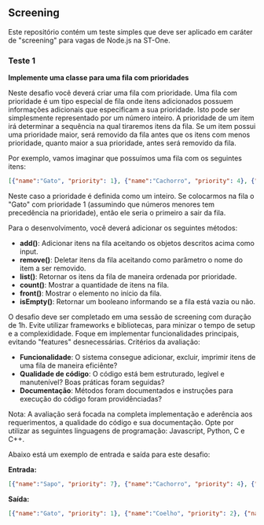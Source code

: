 ## Screening
Este repositório contém um teste simples que deve ser aplicado em caráter de "screening" para vagas de Node.js na ST-One.

### Teste 1

**Implemente uma classe para uma fila com prioridades**

Neste desafio você deverá criar uma fila com prioridade. Uma fila com prioridade é um tipo especial de fila onde itens adicionados possuem informações adicionais que especificam a sua prioridade. Isto pode ser simplesmente representado por um número inteiro. A prioridade de um item irá determinar a sequência na qual tiraremos itens da fila. Se um item possui uma prioridade maior, será removido da fila antes que os itens com menos prioridade, quanto maior a sua prioridade, antes será removido da fila.

Por exemplo, vamos imaginar que possuímos uma fila com os seguintes itens:

```json
[{"name":"Gato", "priority": 1}, {"name":"Cachorro", "priority": 4}, {"name":"Coelho", "priority": 2}, {"name":"Vaca", "priority": 3}]
```

Neste caso a prioridade é definida como um inteiro. Se colocarmos na fila o "Gato" com prioridade 1 (assumindo que números menores tem precedência na prioridade), então ele seria o primeiro a sair da fila.

Para o desenvolvimento, você deverá adicionar os seguintes métodos:
- **add()**: Adicionar itens na fila aceitando os objetos descritos acima como input.
- **remove()**: Deletar itens da fila aceitando como parâmetro o nome do item a ser removido.
- **list()**: Retornar os itens da fila de maneira ordenada por prioridade.
- **count()**: Mostrar a quantidade de itens na fila.
- **front()**: Mostrar o elemento no início da fila.
- **isEmpty()**: Retornar um booleano informando se a fila está vazia ou não.

O desafio deve ser completado em uma sessão de screening com duração de 1h. Evite utilizar frameworks e bibliotecas, para minizar o tempo de setup e a complexididade.
Foque em implementar funcionalidades principais, evitando "features" desnecessárias.
Critérios da avaliação:

- **Funcionalidade**: O sistema consegue adicionar, excluir, imprimir itens de uma fila de maneira eficiênte?
- **Qualidade de código**: O código está bem estruturado, legível e manutenível? Boas práticas foram seguidas?
- **Documentação**: Métodos foram documentados e instruções para execução do código foram providênciadas?

Nota: A avaliação será focada na completa implementação e aderência aos requerimentos, a qualidade do código e sua documentação.
Opte por utilizar as seguintes linguagens de programação: Javascript, Python, C e C++.

Abaixo está um exemplo de entrada e saída para este desafio:

**Entrada:**

```json
[{"name":"Sapo", "priority": 7}, {"name":"Cachorro", "priority": 4}, {"name":"Coelho", "priority": 2}, {"name":"Vaca", "priority": 3},{"name":"Papagaio", "priority": 6},{"name":"Galinha", "priority": 5},{"name":"Gato", "priority": 1}]
```

**Saída:**

```json
[{"name":"Gato", "priority": 1}, {"name":"Coelho", "priority": 2}, {"name":"Vaca", "priority": 3}, {"name":"Cachorro", "priority": 4}, {"name":"Galinha", "priority": 5}, {"name":"Papagaio", "priority": 6}, {"name":"Sapo", "priority": 7}]
```